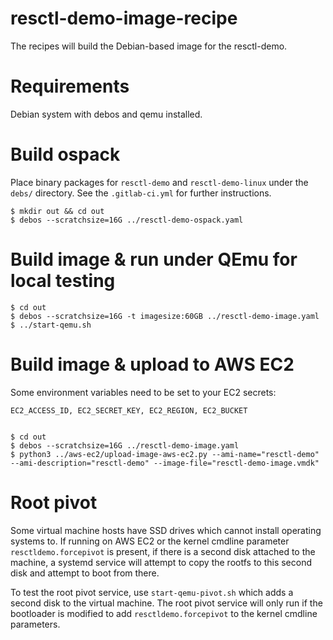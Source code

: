 # resctl-demo-image-recipe
The recipes will build the Debian-based image for the resctl-demo.


# Requirements
Debian system with debos and qemu installed.


# Build ospack

Place binary packages for `resctl-demo` and `resctl-demo-linux` under the `debs/` directory.
See the `.gitlab-ci.yml` for further instructions.

    $ mkdir out && cd out
    $ debos --scratchsize=16G ../resctl-demo-ospack.yaml


# Build image & run under QEmu for local testing

    $ cd out
    $ debos --scratchsize=16G -t imagesize:60GB ../resctl-demo-image.yaml
    $ ../start-qemu.sh


# Build image & upload to AWS EC2

Some environment variables need to be set to your EC2 secrets:

    EC2_ACCESS_ID, EC2_SECRET_KEY, EC2_REGION, EC2_BUCKET


    $ cd out
    $ debos --scratchsize=16G ../resctl-demo-image.yaml
    $ python3 ../aws-ec2/upload-image-aws-ec2.py --ami-name="resctl-demo" --ami-description="resctl-demo" --image-file="resctl-demo-image.vmdk"


# Root pivot
Some virtual machine hosts have SSD drives which cannot install operating systems to.
If running on AWS EC2 or the kernel cmdline parameter `resctldemo.forcepivot` is present, if there is a second
disk attached to the machine, a systemd service will attempt to copy the rootfs to this
second disk and attempt to boot from there.

To test the root pivot service, use `start-qemu-pivot.sh` which adds a second disk to the virtual machine.
The root pivot service will only run if the bootloader is modified to add `resctldemo.forcepivot` to the kernel cmdline parameters.


